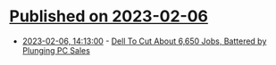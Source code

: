 # [Published on 2023-02-06](index.md)

* [2023-02-06, 14:13:00](https://slashdot.org/story/23/02/06/1413222/dell-to-cut-about-6650-jobs-battered-by-plunging-pc-sales?utm_source=rss1.0mainlinkanon&utm_medium=feed) - [Dell To Cut About 6,650 Jobs, Battered by Plunging PC Sales](https://slashdot.org/story/23/02/06/1413222/dell-to-cut-about-6650-jobs-battered-by-plunging-pc-sales?utm_source=rss1.0mainlinkanon&utm_medium=feed)
